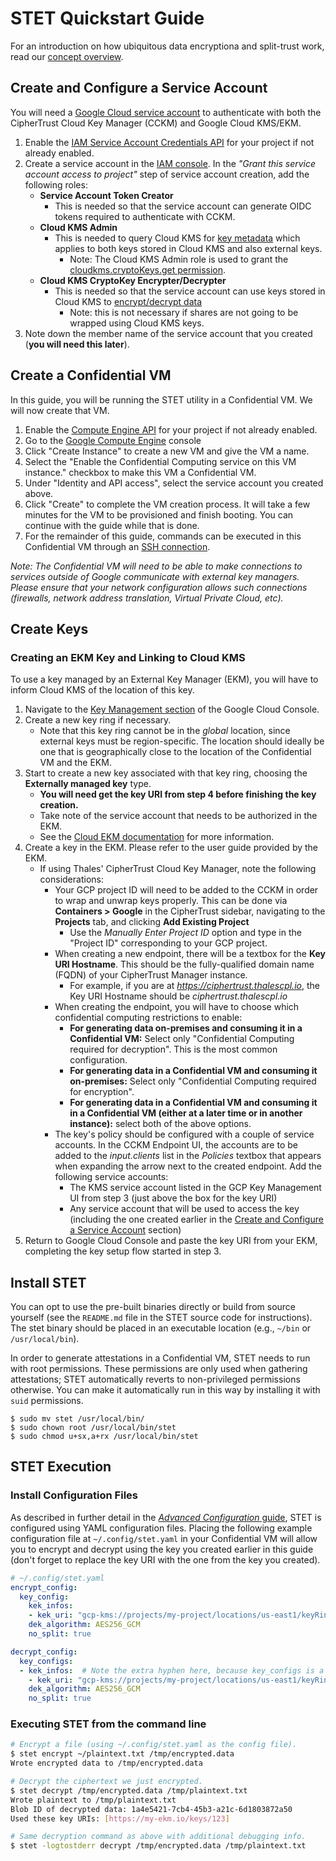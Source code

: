 # STET Quickstart Guide

For an introduction on how ubiquitous data encryptiona and split-trust work,
read our
[concept overview](https://cloud.google.com/compute/confidential-vm/docs/ubiquitous-data-encryption).

## Create and Configure a Service Account

You will need a
[Google Cloud service account](https://cloud.google.com/iam/docs/creating-managing-service-accounts#creating)
to authenticate with both the CipherTrust Cloud Key Manager (CCKM) and Google
Cloud KMS/EKM.

1.  Enable the
    [IAM Service Account Credentials API](https://console.cloud.google.com/apis/api/iamcredentials.googleapis.com/overview)
    for your project if not already enabled.
2.  Create a service account in the
    [IAM console](https://console.cloud.google.com/iam-admin/serviceaccounts).
    In the *"Grant this service account access to project"* step of service
    account creation, add the following roles:
    *   **Service Account Token Creator**
        *   This is needed so that the service account can generate OIDC tokens
            required to authenticate with CCKM.
    *   **Cloud KMS Admin**
        *   This is needed to query Cloud KMS for
            [key metadata](https://cloud.google.com/kms/docs/reference/permissions-and-roles")
            which applies to both keys stored in Cloud KMS and also external
            keys.
            *   Note: The Cloud KMS Admin role is used to grant the
                [cloudkms.cryptoKeys.get permission](https://cloud.google.com/kms/docs/reference/permissions-and-roles#predefined).
    *   **Cloud KMS CryptoKey Encrypter/Decrypter**
        *   This is needed so that the service account can use keys stored in
            Cloud KMS to
            [encrypt/decrypt data](https://cloud.google.com/kms/docs/reference/permissions-and-roles)
            *   Note: this is not necessary if shares are not going to be
                wrapped using Cloud KMS keys.
3.  Note down the member name of the service account that you created (**you
    will need this later**).

## Create a Confidential VM

In this guide, you will be running the STET utility in a Confidential VM. We
will now create that VM.

1.  Enable the
    [Compute Engine API](https://console.cloud.google.com/apis/api/compute.googleapis.com/overview)
    for your project if not already enabled.
1.  Go to the [Google Compute Engine](http://console.cloud.google.com/compute)
    console
1.  Click "Create Instance" to create a new VM and give the VM a name.
1.  Select the "Enable the Confidential Computing service on this VM instance."
    checkbox to make this VM a Confidential VM.
1.  Under "Identity and API access", select the service account you created
    above.
1.  Click "Create" to complete the VM creation process. It will take a few
    minutes for the VM to be provisioned and finish booting. You can continue
    with the guide while that is done.
1.  For the remainder of this guide, commands can be executed in this
    Confidential VM through an
    [SSH connection](https://cloud.google.com/compute/docs/instances/connecting-to-instance).

*Note: The Confidential VM will need to be able to make connections to services
outside of Google communicate with external key managers. Please ensure that
your network configuration allows such connections (firewalls, network address
translation, Virtual Private Cloud, etc).*

## Create Keys

### Creating an EKM Key and Linking to Cloud KMS

To use a key managed by an External Key Manager (EKM), you will have to inform
Cloud KMS of the location of this key.

1.  Navigate to the
    [Key Management section](https://console.cloud.google.com/security/kms/keyrings)
    of the Google Cloud Console.
1.  Create a new key ring if necessary.
    *   Note that this key ring cannot be in the *global* location, since
        external keys must be region-specific. The location should ideally be
        one that is geographically close to the location of the Confidential VM
        and the EKM.
1.  Start to create a new key associated with that key ring, choosing the
    **Externally managed key** type.
    *   **You will need get the key URI from step 4 before finishing the key
        creation.**
    *   Take note of the service account that needs to be authorized in the EKM.
    *   See the
        [Cloud EKM documentation](https://cloud.google.com/kms/docs/managing-external-keys)
        for more information.
1.  Create a key in the EKM. Please refer to the user guide provided by the EKM.
    *   If using Thales' CipherTrust Cloud Key Manager, note the following
        considerations:
        *   Your GCP project ID will need to be added to the CCKM in order to
            wrap and unwrap keys properly. This can be done via **Containers >
            Google** in the CipherTrust sidebar, navigating to the **Projects**
            tab, and clicking **Add Existing Project**
            *   Use the *Manually Enter Project ID* option and type in the
                "Project ID" corresponding to your GCP project.
        *   When creating a new endpoint, there will be a textbox for the **Key
            URI Hostname**. This should be the fully-qualified domain name
            (FQDN) of your CipherTrust Manager instance.
            *   For example, if you are at *https://ciphertrust.thalescpl.io*,
                the Key URI Hostname should be *ciphertrust.thalescpl.io*
        *   When creating the endpoint, you will have to choose which
            confidential computing restrictions to enable:
            *   **For generating data on-premises and consuming it in a
                Confidential VM:** Select only "Confidential Computing required
                for decryption". This is the most common configuration.
            *   **For generating data in a Confidential VM and consuming it
                on-premises:** Select only "Confidential Computing required for
                encryption".
            *   **For generating data in a Confidential VM and consuming it in a
                Confidential VM (either at a later time or in another
                instance):** select both of the above options.
        *   The key's policy should be configured with a couple of service
            accounts. In the CCKM Endpoint UI, the accounts are to be added to
            the *input.clients* list in the *Policies* textbox that appears when
            expanding the arrow next to the created endpoint. Add the following
            service accounts:
            *   The KMS service account listed in the GCP Key Management UI from
                step 3 (just above the box for the key URI)
            *   Any service account that will be used to access the key
                (including the one created earlier in the
                [Create and Configure a Service Account](#create-and-configure-a-service-account)
                section)
1.  Return to Google Cloud Console and paste the key URI from your EKM,
    completing the key setup flow started in step 3.

## Install STET

You can opt to use the pre-built binaries directly or build from source yourself
(see the `README.md` file in the STET source code for instructions). The stet
binary should be placed in an executable location (e.g., `~/bin` or
`/usr/local/bin`).

In order to generate attestations in a Confidential VM, STET needs to run with
root permissions. These permissions are only used when gathering attestations;
STET automatically reverts to non-privileged permissions otherwise. You can make
it automatically run in this way by installing it with `suid` permissions.

```
$ sudo mv stet /usr/local/bin/
$ sudo chown root /usr/local/bin/stet
$ sudo chmod u+sx,a+rx /usr/local/bin/stet
```

## STET Execution

### Install Configuration Files

As described in further detail in the
[*Advanced Configuration* guide](advanced_configuration.md), STET is configured
using YAML configuration files. Placing the following example configuration file
at `~/.config/stet.yaml` in your Confidential VM will allow you to encrypt and
decrypt using the key you created earlier in this guide (don't forget to replace
the key URI with the one from the key you created).

```yaml
# ~/.config/stet.yaml
encrypt_config:
  key_config:
    kek_infos:
    - kek_uri: "gcp-kms://projects/my-project/locations/us-east1/keyRings/my-keyring/cryptoKeys/my-key"
    dek_algorithm: AES256_GCM
    no_split: true

decrypt_config:
  key_configs:
  - kek_infos:  # Note the extra hyphen here, because key_configs is a repeated field.
    - kek_uri: "gcp-kms://projects/my-project/locations/us-east1/keyRings/my-keyring/cryptoKeys/my-key"
    dek_algorithm: AES256_GCM
    no_split: true
```

### Executing STET from the command line

```bash
# Encrypt a file (using ~/.config/stet.yaml as the config file).
$ stet encrypt ~/plaintext.txt /tmp/encrypted.data
Wrote encrypted data to /tmp/encrypted.data

# Decrypt the ciphertext we just encrypted.
$ stet decrypt /tmp/encrypted.data /tmp/plaintext.txt
Wrote plaintext to /tmp/plaintext.txt
Blob ID of decrypted data: 1a4e5421-7cb4-45b3-a21c-6d1803872a50
Used these key URIs: [https://my-ekm.io/keys/123]

# Same decryption command as above with additional debugging info.
$ stet -logtostderr decrypt /tmp/encrypted.data /tmp/plaintext.txt
```
